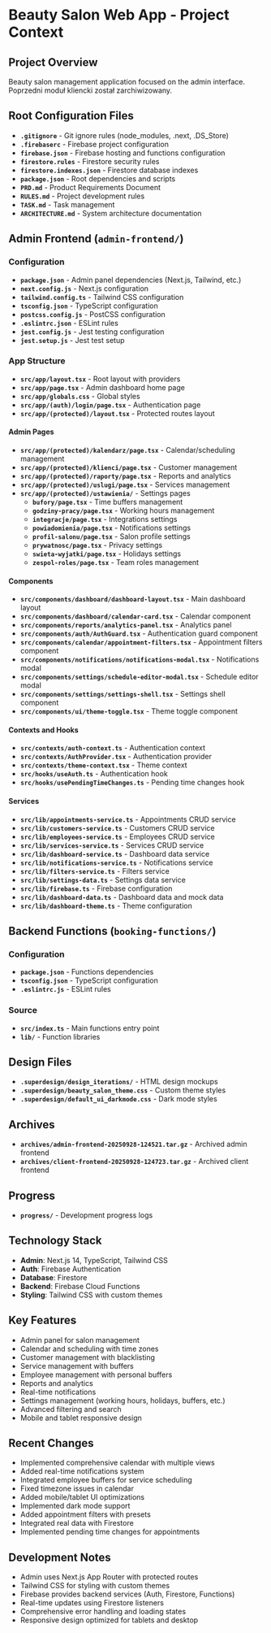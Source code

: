 # Beauty Salon Web App - Project Context

## Project Overview
Beauty salon management application focused on the admin interface. Poprzedni moduł kliencki został zarchiwizowany.

## Root Configuration Files
- **`.gitignore`** - Git ignore rules (node_modules, .next, .DS_Store)
- **`.firebaserc`** - Firebase project configuration
- **`firebase.json`** - Firebase hosting and functions configuration
- **`firestore.rules`** - Firestore security rules
- **`firestore.indexes.json`** - Firestore database indexes
- **`package.json`** - Root dependencies and scripts
- **`PRD.md`** - Product Requirements Document
- **`RULES.md`** - Project development rules
- **`TASK.md`** - Task management
- **`ARCHITECTURE.md`** - System architecture documentation

## Admin Frontend (`admin-frontend/`)
### Configuration
- **`package.json`** - Admin panel dependencies (Next.js, Tailwind, etc.)
- **`next.config.js`** - Next.js configuration
- **`tailwind.config.ts`** - Tailwind CSS configuration
- **`tsconfig.json`** - TypeScript configuration
- **`postcss.config.js`** - PostCSS configuration
- **`.eslintrc.json`** - ESLint rules
- **`jest.config.js`** - Jest testing configuration
- **`jest.setup.js`** - Jest test setup

### App Structure
- **`src/app/layout.tsx`** - Root layout with providers
- **`src/app/page.tsx`** - Admin dashboard home page
- **`src/app/globals.css`** - Global styles
- **`src/app/(auth)/login/page.tsx`** - Authentication page
- **`src/app/(protected)/layout.tsx`** - Protected routes layout

#### Admin Pages
- **`src/app/(protected)/kalendarz/page.tsx`** - Calendar/scheduling management
- **`src/app/(protected)/klienci/page.tsx`** - Customer management
- **`src/app/(protected)/raporty/page.tsx`** - Reports and analytics
- **`src/app/(protected)/uslugi/page.tsx`** - Services management
- **`src/app/(protected)/ustawienia/`** - Settings pages
  - **`bufory/page.tsx`** - Time buffers management
  - **`godziny-pracy/page.tsx`** - Working hours management
  - **`integracje/page.tsx`** - Integrations settings
  - **`powiadomienia/page.tsx`** - Notifications settings
  - **`profil-salonu/page.tsx`** - Salon profile settings
  - **`prywatnosc/page.tsx`** - Privacy settings
  - **`swieta-wyjatki/page.tsx`** - Holidays settings
  - **`zespol-roles/page.tsx`** - Team roles management

#### Components
- **`src/components/dashboard/dashboard-layout.tsx`** - Main dashboard layout
- **`src/components/dashboard/calendar-card.tsx`** - Calendar component
- **`src/components/reports/analytics-panel.tsx`** - Analytics panel
- **`src/components/auth/AuthGuard.tsx`** - Authentication guard component
- **`src/components/calendar/appointment-filters.tsx`** - Appointment filters component
- **`src/components/notifications/notifications-modal.tsx`** - Notifications modal
- **`src/components/settings/schedule-editor-modal.tsx`** - Schedule editor modal
- **`src/components/settings/settings-shell.tsx`** - Settings shell component
- **`src/components/ui/theme-toggle.tsx`** - Theme toggle component

#### Contexts and Hooks
- **`src/contexts/auth-context.ts`** - Authentication context
- **`src/contexts/AuthProvider.tsx`** - Authentication provider
- **`src/contexts/theme-context.tsx`** - Theme context
- **`src/hooks/useAuth.ts`** - Authentication hook
- **`src/hooks/usePendingTimeChanges.ts`** - Pending time changes hook

#### Services
- **`src/lib/appointments-service.ts`** - Appointments CRUD service
- **`src/lib/customers-service.ts`** - Customers CRUD service
- **`src/lib/employees-service.ts`** - Employees CRUD service
- **`src/lib/services-service.ts`** - Services CRUD service
- **`src/lib/dashboard-service.ts`** - Dashboard data service
- **`src/lib/notifications-service.ts`** - Notifications service
- **`src/lib/filters-service.ts`** - Filters service
- **`src/lib/settings-data.ts`** - Settings data service
- **`src/lib/firebase.ts`** - Firebase configuration
- **`src/lib/dashboard-data.ts`** - Dashboard data and mock data
- **`src/lib/dashboard-theme.ts`** - Theme configuration

## Backend Functions (`booking-functions/`)
### Configuration
- **`package.json`** - Functions dependencies
- **`tsconfig.json`** - TypeScript configuration
- **`.eslintrc.js`** - ESLint rules

### Source
- **`src/index.ts`** - Main functions entry point
- **`lib/`** - Function libraries

## Design Files
- **`.superdesign/design_iterations/`** - HTML design mockups
- **`.superdesign/beauty_salon_theme.css`** - Custom theme styles
- **`.superdesign/default_ui_darkmode.css`** - Dark mode styles

## Archives
- **`archives/admin-frontend-20250928-124521.tar.gz`** - Archived admin frontend
- **`archives/client-frontend-20250928-124723.tar.gz`** - Archived client frontend

## Progress
- **`progress/`** - Development progress logs

## Technology Stack
- **Admin**: Next.js 14, TypeScript, Tailwind CSS
- **Auth**: Firebase Authentication
- **Database**: Firestore
- **Backend**: Firebase Cloud Functions
- **Styling**: Tailwind CSS with custom themes

## Key Features
- Admin panel for salon management
- Calendar and scheduling with time zones
- Customer management with blacklisting
- Service management with buffers
- Employee management with personal buffers
- Reports and analytics
- Real-time notifications
- Settings management (working hours, holidays, buffers, etc.)
- Advanced filtering and search
- Mobile and tablet responsive design

## Recent Changes
- Implemented comprehensive calendar with multiple views
- Added real-time notifications system
- Integrated employee buffers for service scheduling
- Fixed timezone issues in calendar
- Added mobile/tablet UI optimizations
- Implemented dark mode support
- Added appointment filters with presets
- Integrated real data with Firestore
- Implemented pending time changes for appointments

## Development Notes
- Admin uses Next.js App Router with protected routes
- Tailwind CSS for styling with custom themes
- Firebase provides backend services (Auth, Firestore, Functions)
- Real-time updates using Firestore listeners
- Comprehensive error handling and loading states
- Responsive design optimized for tablets and desktop